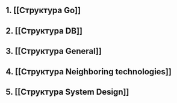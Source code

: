 ## 1. [[Структура Go]]
## 2. [[Структура DB]]
## 3. [[Структура General]]
## 4. [[Структура Neighboring technologies]]
## 5. [[Структура System Design]]
